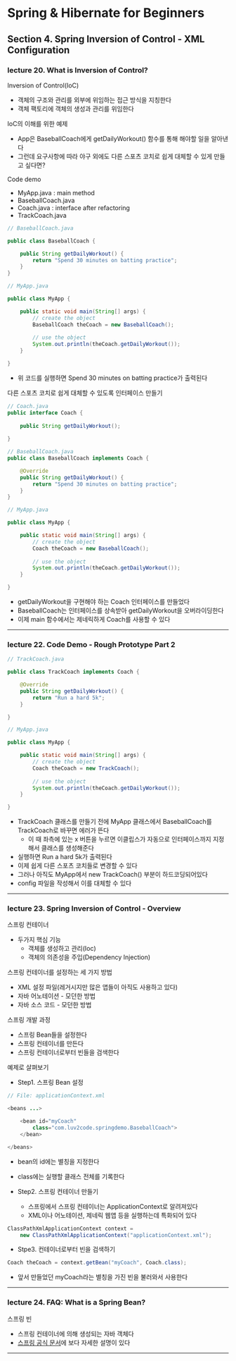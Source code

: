 # Spring & Hibernate for Beginners

## Section 4. Spring Inversion of Control - XML Configuration

### lecture 20. What is Inversion of Control?

Inversion of Control(IoC) 
* 객체의 구조와 관리를 외부에 위임하는 접근 방식을 지칭한다
* 객체 팩토리에 객체의 생성과 관리를 위임한다

IoC의 이해를 위한 예제
* App은 BaseballCoach에게 getDailyWorkout() 함수를 통해 해야할 일을 알아낸다
* 그런데 요구사항에 따라 야구 외에도 다른 스포츠 코치로 쉽게 대체할 수 있게 만들고 싶다면?

Code demo
* MyApp.java : main method
* BaseballCoach.java
* Coach.java : interface after refactoring
* TrackCoach.java

```java
// BaseballCoach.java

public class BaseballCoach {

	public String getDailyWorkout() {
		return "Spend 30 minutes on batting practice";
	}
}

// MyApp.java

public class MyApp {

	public static void main(String[] args) {
		// create the object
		BaseballCoach theCoach = new BaseballCoach();
		
		// use the object
		System.out.println(theCoach.getDailyWorkout());
	}

}
```
* 위 코드를 실행하면 Spend 30 minutes on batting practice가 출력된다

다른 스포츠 코치로 쉽게 대체할 수 있도록 인터페이스 만들기
```java
// Coach.java
public interface Coach {
	
    public String getDailyWorkout();
    
}

// BaseballCoach.java
public class BaseballCoach implements Coach {

	@Override
	public String getDailyWorkout() {
		return "Spend 30 minutes on batting practice";
	}
}

// MyApp.java

public class MyApp {

	public static void main(String[] args) {
		// create the object
		Coach theCoach = new BaseballCoach();
		
		// use the object
		System.out.println(theCoach.getDailyWorkout());
	}

}
```
* getDailyWorkout을 구현해야 하는 Coach 인터페이스를 만들었다
* BaseballCoach는 인터페이스를 상속받아 getDailyWorkout을 오버라이딩한다
* 이제 main 함수에서는 제네릭하게 Coach를 사용할 수 있다

---

### lecture 22. Code Demo - Rough Prototype Part 2

```java
// TrackCoach.java

public class TrackCoach implements Coach {

	@Override
	public String getDailyWorkout() {
		return "Run a hard 5k";
	}

}

// MyApp.java

public class MyApp {

	public static void main(String[] args) {
		// create the object
		Coach theCoach = new TrackCoach();
		
		// use the object
		System.out.println(theCoach.getDailyWorkout());
	}

}
```
* TrackCoach 클래스를 만들기 전에 MyApp 클래스에서 BaseballCoach를 TrackCoach로 바꾸면 에러가 뜬다
  - 이 때 좌측에 있는 x 버튼을 누르면 이클립스가 자동으로 인터페이스까지 지정해서 클래스를 생성해준다
* 실행하면 Run a hard 5k가 출력된다
* 이제 쉽게 다른 스포츠 코치들로 변경할 수 있다
* 그러나 아직도 MyApp에서 new TrackCoach() 부분이 하드코딩되어있다
* config 파일을 작성해서 이를 대체할 수 있다

---

### lecture 23. Spring Inversion of Control - Overview

스프링 컨테이너
* 두가지 핵심 기능
  - 객체를 생성하고 관리(Ioc)
  - 객체의 의존성을 주입(Dependency Injection)

스프링 컨테이너를 설정하는 세 가지 방법
* XML 설정 파일(레거시지만 많은 앱들이 아직도 사용하고 있다)
* 자바 어노테이션 - 모던한 방법
* 자바 소스 코드 - 모던한 방법

스프링 개발 과정
* 스프링 Bean들을 설정한다
* 스프링 컨테이너를 만든다
* 스프링 컨테이너로부터 빈들을 검색한다

예제로 살펴보기
* Step1. 스프링 Bean 설정
```java
// File: applicationContext.xml

<beans ...>

    <bean id="myCoach"
        class="com.luv2code.springdemo.BaseballCoach">
    </bean>

</beans>
```
* bean의 id에는 별칭을 지정한다
* class에는 실행할 클래스 전체를 기록한다

* Step2. 스프링 컨테이너 만들기
  - 스프링에서 스프링 컨테이너는 ApplicationContext로 알려져있다
  - XML이나 어노테이션, 제네릭 웹앱 등을 실행하는데 특화되어 있다
```java
ClassPathXmlApplicationContext context = 
    new ClassPathXmlApplicationContext("applicationContext.xml");
```

* Stpe3. 컨테이너로부터 빈을 검색하기
```java
Coach theCoach = context.getBean("myCoach", Coach.class);
```
* 앞서 만들었던 myCoach라는 별칭을 가진 빈을 불러와서 사용한다

---

### lecture 24. FAQ: What is a Spring Bean?

스프링 빈
* 스프링 컨테이너에 의해 생성되는 자바 객체다
* <a href="https://docs.spring.io/spring/docs/current/spring-framework-reference/core.html#beans-introduction">스프링 공식 문서</a>에 보다 자세한 설명이 있다

---